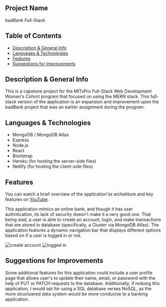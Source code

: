## Project Name
badBank Full-Stack

## Table of Contents
- [Description & General Info]()
- [Languages & Technologies]()
- [Features]()
- [Suggestions for Improvements]()

## Description & General Info
This is a capstone project for the MITxPro Full-Stack Web Development Women's Cohort program that focused on using the MERN stack. This full-stack version of the application is an expansion and improvement upon the badBank project that was an earlier assignment during the program.

## Languages & Technologies
- MongoDB / MongoDB Atlas
- Express
- Node.js
- React
- Bootstrap
- Heroku (for hosting the server-side files)
- Netlify (for hosting the client-side files)

## Features
You can watch a brief overview of the application'ss archetiture and key features on [YouTube](https://www.youtube.com/watch?v=gm5MOgWMLCk). 

This application mimics an online bank, and though it has user authntication, its lack of security doesn't make it a very good one. That being siad, a user is able to create an account, login, and make transactions that are stored in database (specifically, a Cluster via MongoDB Atlas). The application features a dynamic navigation bar that displays different options based on if a user is logged in or not. 

![create account](https://user-images.githubusercontent.com/87245718/162588426-030bc42d-b6d6-4eb3-8039-12a4367aa9c6.png) ![logged in](https://user-images.githubusercontent.com/87245718/162588434-6df1de22-f3e1-4e7d-a736-391da1d706a8.png)

## Suggestions for Improvements
Some additional features for this application could include a user profile page that allows user's to update their name, email, or password with the help of PUT or PATCH requests to the database. Additionally, if redoing this application, I would opt for using a SQL database verses NoSQL, as the more structuered data system would be more conducive to a banking application. 
